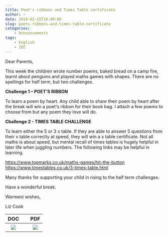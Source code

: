 ```yaml
---
title: Poet's ribbons and Times Table certificate
author: ~
date: 2019-02-15T16:49:00
slug: poets-ribbons-and-times-table-certificate
categories:
    - Announcements
tags:
    - English
    - 2EE
---
```


Dear Parents,

This week the children wrote number poems, baked bread on a camp fire, learnt about penguins and played maths games with shapes. There are no spellings for half term, but two challenges.  

**Challenge 1 – POET’S RIBBON**

To learn a poem by heart. Any child able to share their poem by heart after the break will win a poet's ribbon for their book bag.  I attach a few poems to choose from but any poem they love will do. 

**Challenge 2 - TIMES TABLE CHALLENGE**

To learn either the 5 or 3 x table. If they are able to answer 5 questions from their x table correctly at speed, they will win a x table certificate. Not all maths is about speed, but mental recall of times tables is hugely helpful in later life when juggling numbers. The following links may be helpful in learning.

https://www.topmarks.co.uk/maths-games/hit-the-button
https://www.timestables.co.uk/3-times-table.html

Many thanks for supporting your child in rising to the half term challenges.  

Have a wonderful break.

Warmest wishes,

Liz Cook

DOC | &nbsp; | PDF
:---: | --- | :---:
[![](/images/poems.png)](/docs/poems.docx) | &nbsp; | [![](/images/poems.png)](/docs/poems.pdf)

